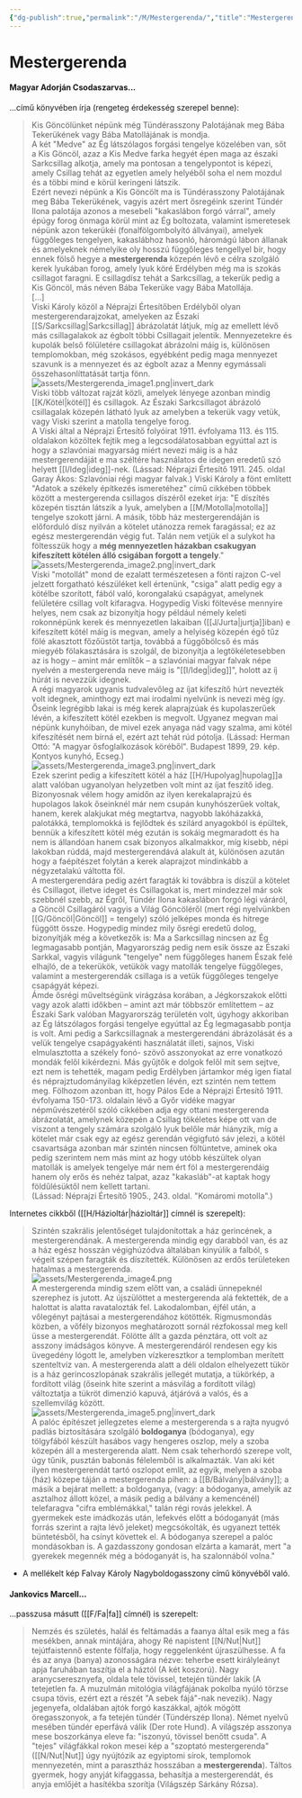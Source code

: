 ```yaml
---
{"dg-publish":true,"permalink":"/M/Mestergerenda/","title":"Mestergerenda","created":"2024-04-28T22:34","updated":"2024-10-25T23:27"}
---
```



# Mestergerenda

#### Magyar Adorján Csodaszarvas...

...című könyvében írja (rengeteg érdekesség szerepel benne):  
> Kis Göncölünket népünk még Tündérasszony Palotájának meg Bába Tekerükének vagy Bába Matollájának is mondja.  
> A két "Medve" az Ég látszólagos forgási tengelye közelében van, sőt a Kis Göncöl, azaz a Kis Medve farka hegyét épen maga az északi Sarkcsillag alkotja, amely ma pontosan a tengelypontot is képezi, amely Csillag tehát az egyetlen amely helyéből soha el nem mozdul és a többi mind e körül keringeni látszik.  
> Ezért nevezi népünk a Kis Göncölt ma is Tündérasszony Palotájának meg Bába Tekerükének, vagyis azért mert ősregéink szerint Tündér Ilona palotája azonos a mesebeli "kakaslábon forgó várral", amely épúgy forog önmaga körül mint az Ég boltozata, valamint ismeretesek népünk azon tekerükéi (fonalfölgombolyító állványai), amelyek függőleges tengelyen, kakaslábhoz hasonló, háromágú lábon állanak és amelyeknek némelyike oly hosszú függőleges tengellyel bír, hogy ennek fölső hegye a **mestergerenda** közepén lévő e célra szolgáló kerek lyukában forog, amely lyuk köré Erdélyben még ma is szokás csillagot faragni. E csillagdísz tehát a Sarkcsillag, a tekerük pedig a Kis Göncöl, más néven Bába Tekerüke vagy Bába Matollája.  
> \[...\]  
> Viski Károly közöl a Néprajzi Értesítőben Erdélyből olyan mestergerendarajzokat, amelyeken az Északi [[S/Sarkcsillag\|Sarkcsillag]] ábrázolatát látjuk, míg az emellett lévő más csillagalakok az égbolt többi Csillagait jelentik. Mennyezetekre és kupolák belső fölületére csillagokat ábrázolni máig is, különösen templomokban, még szokásos, egyébként pedig maga mennyezet szavunk is a mennyezet és az égbolt azaz a Menny egymássali összehasonlíttatását tartja fönn.  
![assets/Mestergerenda_image1.png|invert_dark](/img/user/M/assets/Mestergerenda_image1.png)  
> Viski több változat rajzát közli, amelyek lényege azonban mindig [[K/Kötél\|kötél]] és csillagok. Az Északi Sarkcsillagot ábrázoló csillagalak közepén látható lyuk az amelyben a tekerük vagy vetük, vagy Viski szerint a matolla tengelye forog.  
> A Viski által a Néprajzi Értesítő folyóirat 1911. évfolyama 113. és 115. oldalakon közöltek fejtik meg a legcsodálatosabban egyúttal azt is hogy a szlavóniai magyarság miért nevezi máig is a ház mestergerendáját e ma széltére használatos de idegen eredetű szó helyett [[I/Ideg\|ideg]]-nek. (Lássad: Néprajzi Értesítő 1911. 245. oldal Garay Ákos: Szlavóniai régi magyar falvak.) Viski Károly a fönt említett "Adatok a székely építkezés ismeretéhez" című cikkében többek között a mestergerenda csillagos díszéről ezeket írja: "E díszítés közepén tisztán látszik a lyuk, amelyben a [[M/Motolla\|motolla]] tengelye szokott járni. A másik, több ház mestergerendáján is előforduló dísz nyilván a kötelet utánozza remek faragással; ez az egész mestergerendán végig fut. Talán nem vetjük el a sulykot ha föltesszük hogy a **még mennyezetlen házakban csakugyan kifeszített kötélen álló csigában forgott a tengely**."  
![assets/Mestergerenda_image2.png|invert_dark](/img/user/M/assets/Mestergerenda_image2.png)  
> Viski "motollát" mond de ezalatt természetesen a fönti rajzon C-vel jelzett forgatható készüléket kell értenünk, "csiga" alatt pedig egy a kötélbe szorított, fából való, korongalakú csapágyat, amelynek felületére csillag volt kifaragva. Hogypedig Viski föltevése mennyire helyes, nem csak az bizonyítja hogy például némely keleti rokonnépünk kerek és mennyezetlen lakaiban ([[J/Jurta\|jurtja]]iban) e kifeszített kötél máig is megvan, amely a helyiség közepén égő tűz fölé akasztott főzőüstöt tartja, továbbá a függőbölcső és más miegyéb fölakasztására is szolgál, de bizonyítja a legtökéletesebben az is hogy – amint már említők – a szlavóniai magyar falvak népe nyelvén a mestergerenda neve máig is "[[I/Ideg\|ideg]]", holott az íj húrát is nevezzük idegnek.  
> A régi magyarok ugyanis tudvalevőleg az íjat kifeszítő húrt nevezték volt idegnek, aminthogy ezt mai irodalmi nyelvünk is nevezi még így. Őseink legrégibb lakai is még kerek alaprajzúak és kupolaszerűek lévén, a kifeszített kötél ezekben is megvolt. Ugyanez megvan mai népünk kunyhóiban, de mivel ezek anyaga nád vagy szalma, ami kötél kifeszítését nem bírná el, ezért azt tehát rúd pótolja. (Lássad: Herman Ottó: "A magyar ősfoglalkozások köréből". Budapest 1899, 29. kép. Kontyos kunyhó, Ecseg.)  
![assets/Mestergerenda_image3.png|invert_dark](/img/user/M/assets/Mestergerenda_image3.png)  
> Ezek szerint pedig a kifeszített kötél a ház [[H/Hupolyag\|hupolag]]a alatt valóban ugyanolyan helyzetben volt mint az íjat feszítő ideg.  
> Bizonyosnak vélem hogy amidőn az ilyen kerekalaprajzú és hupolagos lakok őseinknél már nem csupán kunyhószerűek voltak, hanem, kerek alakjukat még megtartva, nagyobb lakóházakká, palotákká, templomokká is fejlődtek és szilárd anyagokból is épültek, bennük a kifeszített kötél még ezután is sokáig megmaradott és ha nem is állandóan hanem csak bizonyos alkalmakkor, míg kisebb, népi lakokban rúddá, majd mestergerendává alakult át, különösen azután hogy a faépítészet folytán a kerek alaprajzot mindinkább a négyzetalakú váltotta föl.  
> A mestergerendára pedig azért faragták ki továbbra is díszül a kötelet és Csillagot, illetve ideget és Csillagokat is, mert mindezzel már sok szebbnél szebb, az Égről, Tündér Ilona kakaslábon forgó légi váráról, a Göncöl Csillagáról vagyis a Világ Göncöléről (mert régi nyelvünkben [[G/Göncöl\|Göncöl]] = tengely) szóló jelképes monda és hitrege függött össze. Hogypedig mindez mily ősrégi eredetű dolog, bizonyítják még a következők is: Ma a Sarkcsillag nincsen az Ég legmagasabb pontján, Magyarország pedig nem esik össze az Északi Sarkkal, vagyis világunk "tengelye" nem függőleges hanem Észak felé elhajló, de a tekerükök, vetükök vagy matollák tengelye függőleges, valamint a mestergerendák csillaga is a vetük függőleges tengelye csapágyát képezi.  
> Ámde ősrégi műveltségünk virágzása korában, a Jégkorszakok előtti vagy azok alatti időkben – amint azt már többször említettem – az Északi Sark valóban Magyarország területén volt, úgyhogy akkoriban az Ég látszólagos forgási tengelye egyúttal az Ég legmagasabb pontja is volt. Ami pedig a Sarkcsillagnak a mestergerendáni ábrázolását és a velük tengelye csapágyakénti használatát illeti, sajnos, Viski elmulasztotta a székely fonó- szövő asszonyokat az erre vonatkozó mondák felől kikérdezni. Más gyűjtők e dolgok felől mit sem sejtve, ezt nem is tehették, magam pedig Erdélyben jártamkor még igen fiatal és néprajztudományilag kiképzetlen lévén, ezt szintén nem tettem meg. Fölhozom azonban itt, hogy Pálos Ede a Néprajzi Értesítő 1911. évfolyama 150-173. oldalain lévő a Győr vidéke magyar népművészetéről szóló cikkében adja egy ottani mestergerenda ábrázolatát, amelynek közepén a Csillag tökéletes képe ott van de viszont a tengely számára szolgáló lyuk belőle már hiányzik, míg a kötelet már csak egy az egész gerendán végigfutó sáv jelezi, a kötél csavartsága azonban már szintén nincsen föltüntetve, aminek oka pedig szerintem nem más mint az hogy utóbb készültek olyan matollák is amelyek tengelye már nem ért föl a mestergerendáig hanem oly erős és nehéz talpat, azaz "kakasláb"-at kaptak hogy földűlésüktől nem kellett tartani.  
> (Lássad: Néprajzi Értesítő 1905., 243. oldal. "Komáromi motolla".)  

Internetes cikkből ([[H/Házioltár\|házioltár]] címnél is szerepelt):  
> Szintén szakrális jelentőséget tulajdonítottak a ház gerincének, a mestergerendának. A mestergerenda mindig egy darabból van, és az a ház egész hosszán végighúzódva általában kinyúlik a falból, s végeit szépen faragták és díszítették. Különösen az erdős területeken hatalmas a mestergerenda.  
![assets/Mestergerenda_image4.png](/img/user/M/assets/Mestergerenda_image4.png)  
> A mestergerenda mindig szem előtt van, a családi ünnepeknél szerephez is jutott. Az újszülöttet a mestergerenda alá fektették, de a halottat is alatta ravatalozták fel. Lakodalomban, éjfél után, a vőlegényt pajtásai a mestergerendához kötötték. Rigmusmondás közben, a vőfély bizonyos meghatározott sornál rézfokossal meg kell üsse a mestergerendát. Fölötte állt a gazda pénztára, ott volt az asszony imádságos könyve. A mestergerendáról rendesen egy kis üvegedény lógott le, amelyben vízkeresztkor a templomban merített szenteltvíz van. A mestergerenda alatt a déli oldalon elhelyezett tükör is a ház gerincoszlopának szakrális jellegét mutatja, a tükörkép, a fordított világ (őseink hite szerint a másvilág a fordított világ) változtatja a tükröt dimenzió kapuvá, átjáróvá a valós, és a szellemvilág között.  
![assets/Mestergerenda_image5.png|invert_dark](/img/user/M/assets/Mestergerenda_image5.png)  
> A palóc építészet jellegzetes eleme a mestergerenda s a rajta nyugvó padlás biztosítására szolgáló **boldoganya** (bódoganya), egy tölgyfából készült hasábos vagy hengeres oszlop, mely a szoba közepén áll a mestergerenda alatt. Nem csak teherhordó szerepe volt, úgy tűnik, pusztán babonás félelemből is alkalmazták. Van aki két ilyen mestergerendát tartó oszlopot említ, az egyik, melyen a szoba (ház) közepe táján a mestergerenda pihen: a [[B/Bálvány\|bálvány]]; a másik a bejárat mellett: a boldoganya, (vagy: a bódoganya, amelyik az asztalhoz állott közel, a másik pedig a bálvány a kemencénél) telefaragva "cifra emblémákkal," talán régi rovás jelekkel. A gyermekek este imádkozás után, lefekvés előtt a bódoganyát (más forrás szerint a rajta lévő jeleket) megcsókolták, és ugyanezt tették büntetésből, ha csínyt követtek el. A bódoganya szerepel a palóc mondásokban is. A gazdasszony gondosan elzárta a kamarát, mert "a gyerekek megennék még a bódoganyát is, ha szalonnából volna."  
- A mellékelt kép Falvay Károly Nagyboldogasszony című könyvéből való.  

#### Jankovics Marcell...

...passzusa másutt ([[F/Fa\|fa]] címnél) is szerepelt:  
> Nemzés és születés, halál és feltámadás a faanya által esik meg a fás mesékben, annak mintájára, ahogy Ré napistent [[N/Nut\|Nut]] tejútfaistennő estente fölfalja, hogy reggelenként újraszülhesse. A fa és az anya (banya) azonosságára nézve: teherbe esett királyleányt apja faruhában taszítja el a háztól (A két koszorú). Nagy aranycseresznyefa, oldala tele tövissel, tetején tündér lakik (A tetejetlen fa. A muzulmán mitológia világfájának pokolba nyúló törzse csupa tövis, ezért ezt a részét "A sebek fájá"-nak nevezik). Nagy jegenyefa, oldalában ajtók forgó kaszákkal, ajtók mögött öregasszonyok, a fa tetején tündér (Tündérszép Ilona). Német nyelvű mesében tündér eperfává válik (Der rote Hund). A világszép asszonya mese boszorkánya eleve fa: "iszonyú, tövissel benőtt csuda". A "tejes" világfákkal rokon mesei kép a "szoptató mestergerenda" ([[N/Nut\|Nut]] úgy nyújtózik az egyiptomi sírok, templomok mennyezetén, mint a parasztház hosszában a **mestergerenda**). Táltos gyermek, hogy anyját kifaggassa, behasítja a mestergerendát, és anyja emlőjét a hasítékba szorítja (Világszép Sárkány Rózsa).  